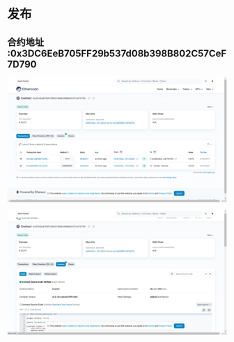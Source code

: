 # 发布
## 合约地址 :0x3DC6EeB705FF29b537d08b398B802C57CeF7D790

![发布合约](/w1_2/pic/合约发布.png)

![开源合约](/w1_2/pic/合约开源.png)